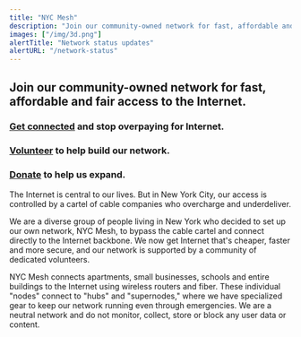 ```yaml
---
title: "NYC Mesh"
description: "Join our community-owned network for fast, affordable and fair access to the Internet."
images: ["/img/3d.png"]
alertTitle: "Network status updates"
alertURL: "/network-status"
---
```


## Join our community-owned network for fast, affordable and fair access to the Internet.

### <a href="/join" class="blue">Get connected</a> and stop overpaying for Internet.

### <a href="/volunteer" class="blue">Volunteer</a> to help build our network.

### <a href="/donate" class="blue">Donate</a> to help us expand.

The Internet is central to our lives. But in New York City, our access is controlled by a cartel of cable companies who overcharge and underdeliver.

We are a diverse group of people living in New York who decided to set up our own network, NYC Mesh, to bypass the cable cartel and connect directly to the Internet backbone. We now get Internet that's cheaper, faster and more secure, and our network is supported by a community of dedicated volunteers.

NYC Mesh connects apartments, small businesses, schools and entire buildings to the Internet using wireless routers and fiber. These individual "nodes" connect to "hubs" and "supernodes," where we have specialized gear to keep our network running even through emergencies. We are a neutral network and do not monitor, collect, store or block any user data or content.
